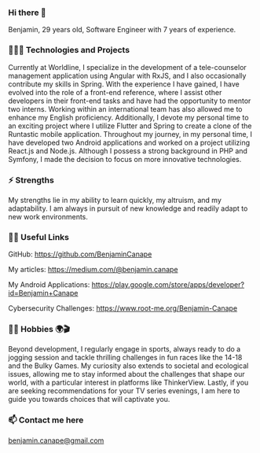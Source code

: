### Hi there 👋

Benjamin, 29 years old, Software Engineer with 7 years of experience.


### 👨🏻‍💻 Technologies and Projects

Currently at Worldline, I specialize in the development of a tele-counselor management application using Angular with RxJS, and I also occasionally contribute my skills in Spring. With the experience I have gained, I have evolved into the role of a front-end reference, where I assist other developers in their front-end tasks and have had the opportunity to mentor two interns. Working within an international team has also allowed me to enhance my English proficiency. Additionally, I devote my personal time to an exciting project where I utilize Flutter and Spring to create a clone of the Runtastic mobile application. Throughout my journey, in my personal time, I have developed two Android applications and worked on a project utilizing React.js and Node.js. Although I possess a strong background in PHP and Symfony, I made the decision to focus on more innovative technologies.


### ⚡️ Strengths

My strengths lie in my ability to learn quickly, my altruism, and my adaptability. I am always in pursuit of new knowledge and readily adapt to new work environments.


### ✍🏻 Useful Links

GitHub: https://github.com/BenjaminCanape

My articles: https://medium.com/@benjamin.canape

My Android Applications: https://play.google.com/store/apps/developer?id=Benjamin+Canape

Cybersecurity Challenges: https://www.root-me.org/Benjamin-Canape

### 🏃🏻 Hobbies 🌍🎬

Beyond development, I regularly engage in sports, always ready to do a jogging session and tackle thrilling challenges in fun races like the 14-18 and the Bulky Games. My curiosity also extends to societal and ecological issues, allowing me to stay informed about the challenges that shape our world, with a particular interest in platforms like ThinkerView. Lastly, if you are seeking recommendations for your TV series evenings, I am here to guide you towards choices that will captivate you.

### 📫 Contact me here 

benjamin.canape@gmail.com
<!--
**BenjaminCanape/BenjaminCanape** is a ✨ _special_ ✨ repository because its `README.md` (this file) appears on your GitHub profile.

Here are some ideas to get you started:

- 🔭 I’m currently working on ...
- 🌱 I’m currently learning ...
- 👯 I’m looking to collaborate on ...
- 🤔 I’m looking for help with ...
- 💬 Ask me about ...
- 📫 How to reach me: ...
- 😄 Pronouns: ...
- ⚡ Fun fact: ...
-->
